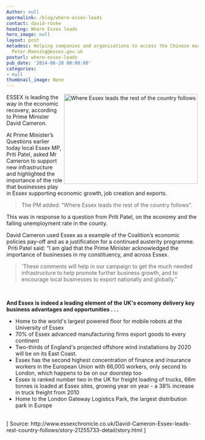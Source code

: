 ```yaml
---
Author: null
apermalink: /blog/where-essex-leads
contact: david-rooke
heading: Where Essex leads
hero_image: null
layout: post
metadesc: Helping companies and organisations to access the Chinese market.  Email
  Peter.Manning@essex.gov.uk
posturl: where-essex-leads
pub_date: '2014-06-20 00:00:00'
categories:
- null
thumbnail_image: None
---
```


<p><img alt='Where Essex leads the rest of the country follows' src='//clarity-strategies.github.io/ie-uploads/uploads/about/6222161-large.jpg' style='float:right; height:236px; margin-left:3px; margin-right:3px; width:350px'/>ESSEX is leading the way in the economic recovery, according to Prime Minister David Cameron.</p><p>At Prime Minister’s Questions earlier today local Essex MP, Priti Patel, asked Mr Cameron to support new infrastructure and highlighted the importance of the role that businesses play in Essex supporting economic growth, job creation and exports.</p><blockquote><p>The PM added: “Where Essex leads the rest of the country follows”.</p></blockquote><p>This was in response to a question from Priti Patel, on the economy and the falling unemployment rate in the county.  </p><p>David Cameron used Essex as a example of the Coalition’s economic policies pay-off and as a justification for a continued austerity programme.  Priti Patel said: “I am glad that the Prime Minister acknowledged the importance of businesses in my constituency, and across Essex.</p><blockquote><p>'These comments will help in our campaign to get the much needed infrastructure to help promote further business growth, and to encourage local businesses to export nationally and globally.”</p></blockquote><p> </p><p><strong>And Essex is indeed a leading element of the UK's ecomony delivery key business advantages and opportunities . . .</strong></p><ul><li>Home to the world's largest powered floor for mobile robots at the University of Essex</li><li>70% of Essex advanced manufacturing firms export goods to every continent</li><li>Two-thirds of England's projected offshore wind installations by 2020 will be on its East Coast.</li><li>Essex has the second highest concentration of finance and insurance workers in the European Union with 66,000 workers, only second to London, which happens to be on our doorstep too</li><li>Essex is ranked number two in the UK for freight loading of trucks, 66m tonnes is loaded at Essex sites, growing year on year - a 38% increase in truck freight from 2010</li><li>Home to the London Gateway Logistics Park, the largest distribution park in Europe</li></ul><p><br/>[ Source: http://www.essexchronicle.co.uk/David-Cameron-Essex-leads-rest-country-follows/story-21255733-detail/story.html ]</p>